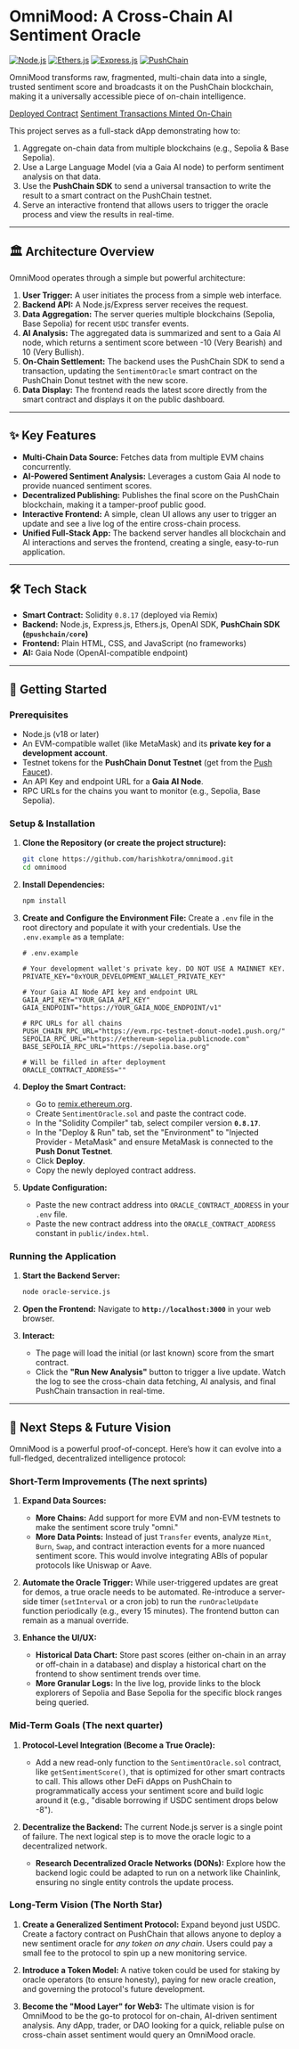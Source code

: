 # OmniMood: A Cross-Chain AI Sentiment Oracle

[![Node.js](https://img.shields.io/badge/Node.js-18.x-green.svg)](https://nodejs.org/) [![Ethers.js](https://img.shields.io/badge/Ethers.js-v6-blue.svg)](https://ethers.org/) [![Express.js](https://img.shields.io/badge/Express.js-4.x-lightgrey.svg)](https://expressjs.com/) [![PushChain](https://img.shields.io/badge/Powered_by-PushChain-purple.svg)](https://push.org/)

OmniMood transforms raw, fragmented, multi-chain data into a single, trusted sentiment score and broadcasts it on the PushChain blockchain, making it a universally accessible piece of on-chain intelligence.

[Deployed Contract](https://donut.push.network/address/0x5834AB6091b0cD0dd4619AEE30E41cE6426De0eA?tab=index)
[Sentiment Transactions Minted On-Chain](https://donut.push.network/address/0x5834AB6091b0cD0dd4619AEE30E41cE6426De0eA?tab=txs)

This project serves as a full-stack dApp demonstrating how to:
1.  Aggregate on-chain data from multiple blockchains (e.g., Sepolia & Base Sepolia).
2.  Use a Large Language Model (via a Gaia AI node) to perform sentiment analysis on that data.
3.  Use the **PushChain SDK** to send a universal transaction to write the result to a smart contract on the PushChain testnet.
4.  Serve an interactive frontend that allows users to trigger the oracle process and view the results in real-time.

---

## 🏛️ Architecture Overview

OmniMood operates through a simple but powerful architecture:

1.  **User Trigger:** A user initiates the process from a simple web interface.
2.  **Backend API:** A Node.js/Express server receives the request.
3.  **Data Aggregation:** The server queries multiple blockchains (Sepolia, Base Sepolia) for recent `USDC` transfer events.
4.  **AI Analysis:** The aggregated data is summarized and sent to a Gaia AI node, which returns a sentiment score between -10 (Very Bearish) and 10 (Very Bullish).
5.  **On-Chain Settlement:** The backend uses the PushChain SDK to send a transaction, updating the `SentimentOracle` smart contract on the PushChain Donut testnet with the new score.
6.  **Data Display:** The frontend reads the latest score directly from the smart contract and displays it on the public dashboard.

---

## ✨ Key Features

*   **Multi-Chain Data Source:** Fetches data from multiple EVM chains concurrently.
*   **AI-Powered Sentiment Analysis:** Leverages a custom Gaia AI node to provide nuanced sentiment scores.
*   **Decentralized Publishing:** Publishes the final score on the PushChain blockchain, making it a tamper-proof public good.
*   **Interactive Frontend:** A simple, clean UI allows any user to trigger an update and see a live log of the entire cross-chain process.
*   **Unified Full-Stack App:** The backend server handles all blockchain and AI interactions and serves the frontend, creating a single, easy-to-run application.

---

## 🛠️ Tech Stack

*   **Smart Contract:** Solidity `0.8.17` (deployed via Remix)
*   **Backend:** Node.js, Express.js, Ethers.js, OpenAI SDK, **PushChain SDK (`@pushchain/core`)**
*   **Frontend:** Plain HTML, CSS, and JavaScript (no frameworks)
*   **AI:** Gaia Node (OpenAI-compatible endpoint)

---

## 🚀 Getting Started

### Prerequisites

*   Node.js (v18 or later)
*   An EVM-compatible wallet (like MetaMask) and its **private key for a development account**.
*   Testnet tokens for the **PushChain Donut Testnet** (get from the [Push Faucet](https://faucet.push.org/)).
*   An API Key and endpoint URL for a **Gaia AI Node**.
*   RPC URLs for the chains you want to monitor (e.g., Sepolia, Base Sepolia).

### Setup & Installation

1.  **Clone the Repository (or create the project structure):**
    ```bash
    git clone https://github.com/harishkotra/omnimood.git
    cd omnimood
    ```

2.  **Install Dependencies:**
    ```bash
    npm install
    ```

3.  **Create and Configure the Environment File:**
    Create a `.env` file in the root directory and populate it with your credentials. Use the `.env.example` as a template:
    ```env
    # .env.example

    # Your development wallet's private key. DO NOT USE A MAINNET KEY.
    PRIVATE_KEY="0xYOUR_DEVELOPMENT_WALLET_PRIVATE_KEY"

    # Your Gaia AI Node API key and endpoint URL
    GAIA_API_KEY="YOUR_GAIA_API_KEY"
    GAIA_ENDPOINT="https://YOUR_GAIA_NODE_ENDPOINT/v1"

    # RPC URLs for all chains
    PUSH_CHAIN_RPC_URL="https://evm.rpc-testnet-donut-node1.push.org/"
    SEPOLIA_RPC_URL="https://ethereum-sepolia.publicnode.com"
    BASE_SEPOLIA_RPC_URL="https://sepolia.base.org"

    # Will be filled in after deployment
    ORACLE_CONTRACT_ADDRESS=""
    ```

4.  **Deploy the Smart Contract:**
    *   Go to [remix.ethereum.org](https://remix.ethereum.org).
    *   Create `SentimentOracle.sol` and paste the contract code.
    *   In the "Solidity Compiler" tab, select compiler version **`0.8.17`**.
    *   In the "Deploy & Run" tab, set the "Environment" to "Injected Provider - MetaMask" and ensure MetaMask is connected to the **Push Donut Testnet**.
    *   Click **Deploy**.
    *   Copy the newly deployed contract address.

5.  **Update Configuration:**
    *   Paste the new contract address into `ORACLE_CONTRACT_ADDRESS` in your `.env` file.
    *   Paste the new contract address into the `ORACLE_CONTRACT_ADDRESS` constant in `public/index.html`.

### Running the Application

1.  **Start the Backend Server:**
    ```bash
    node oracle-service.js
    ```

2.  **Open the Frontend:**
    Navigate to **`http://localhost:3000`** in your web browser.

3.  **Interact:**
    *   The page will load the initial (or last known) score from the smart contract.
    *   Click the **"Run New Analysis"** button to trigger a live update. Watch the log to see the cross-chain data fetching, AI analysis, and final PushChain transaction in real-time.

---

## 🔮 Next Steps & Future Vision

OmniMood is a powerful proof-of-concept. Here’s how it can evolve into a full-fledged, decentralized intelligence protocol:

### Short-Term Improvements (The next sprints)

1.  **Expand Data Sources:**
    *   **More Chains:** Add support for more EVM and non-EVM testnets to make the sentiment score truly "omni."
    *   **More Data Points:** Instead of just `Transfer` events, analyze `Mint`, `Burn`, `Swap`, and contract interaction events for a more nuanced sentiment score. This would involve integrating ABIs of popular protocols like Uniswap or Aave.

2.  **Automate the Oracle Trigger:**
    While user-triggered updates are great for demos, a true oracle needs to be automated. Re-introduce a server-side timer (`setInterval` or a cron job) to run the `runOracleUpdate` function periodically (e.g., every 15 minutes). The frontend button can remain as a manual override.

3.  **Enhance the UI/UX:**
    *   **Historical Data Chart:** Store past scores (either on-chain in an array or off-chain in a database) and display a historical chart on the frontend to show sentiment trends over time.
    *   **More Granular Logs:** In the live log, provide links to the block explorers of Sepolia and Base Sepolia for the specific block ranges being queried.

### Mid-Term Goals (The next quarter)

1.  **Protocol-Level Integration (Become a True Oracle):**
    *   Add a new read-only function to the `SentimentOracle.sol` contract, like `getSentimentScore()`, that is optimized for other smart contracts to call. This allows other DeFi dApps on PushChain to programmatically access your sentiment score and build logic around it (e.g., "disable borrowing if USDC sentiment drops below -8").

2.  **Decentralize the Backend:**
    The current Node.js server is a single point of failure. The next logical step is to move the oracle logic to a decentralized network.
    *   **Research Decentralized Oracle Networks (DONs):** Explore how the backend logic could be adapted to run on a network like Chainlink, ensuring no single entity controls the update process.

### Long-Term Vision (The North Star)

1.  **Create a Generalized Sentiment Protocol:**
    Expand beyond just USDC. Create a factory contract on PushChain that allows anyone to deploy a new sentiment oracle for *any token on any chain*. Users could pay a small fee to the protocol to spin up a new monitoring service.

2.  **Introduce a Token Model:**
    A native token could be used for staking by oracle operators (to ensure honesty), paying for new oracle creation, and governing the protocol's future development.

3.  **Become the "Mood Layer" for Web3:**
    The ultimate vision is for OmniMood to be the go-to protocol for on-chain, AI-driven sentiment analysis. Any dApp, trader, or DAO looking for a quick, reliable pulse on cross-chain asset sentiment would query an OmniMood oracle.